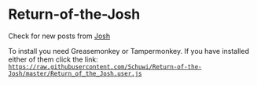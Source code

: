 # Return-of-the-Josh
Check for new posts from [Josh](http://ltheory.com/)

To install you need Greasemonkey or Tampermonkey. If you have installed either of them click the link:
[`https://raw.githubusercontent.com/Schuwi/Return-of-the-Josh/master/Return_of_the_Josh.user.js`](https://raw.githubusercontent.com/Schuwi/Return-of-the-Josh/master/Return_of_the_Josh.user.js)
